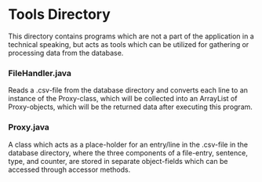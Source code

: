 # Tools Directory

This directory contains programs which are not a part of the application in a technical speaking, but acts as tools which can be utilized for gathering or processing data from the database.


### FileHandler.java

Reads a .csv-file from the database directory and converts each line to an instance of the Proxy-class, which will be collected into an ArrayList of Proxy-objects, which will be the returned data after executing this program.


### Proxy.java

A class which acts as a place-holder for an entry/line in the .csv-file in the database directory, where the three components of a file-entry, sentence, type, and counter, are stored in separate object-fields which can be accessed through accessor methods.
